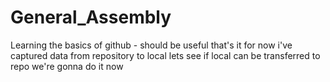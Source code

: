 # General_Assembly
Learning the basics of github - should be useful
that's it for now
i've captured data from repository to local
lets see if local can be transferred to repo
we're gonna do it now
